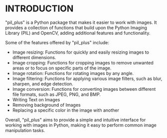 # INTRODUCTION

"pil_plus" is a Python package that makes it easier to work with images. It provides a collection of functions that build upon the Python Imaging Library (PIL) and OpenCV, adding additional features and functionality.

Some of the features offered by "pil_plus" include:

* Image resizing: Functions for quickly and easily resizing images to different dimensions.
* Image cropping: Functions for cropping images to remove unwanted areas or to focus on specific parts of the image.
* Image rotation: Functions for rotating images by any angle.
* Image filtering: Functions for applying various image filters, such as blur, sharpen, and edge detection.
* Image conversion: Functions for converting images between different file formats, such as JPEG, PNG, and BMP.
* Writing Text on Images
* Removing background of Images
* Replacing a specific color in the image with another

Overall, "pil_plus" aims to provide a simple and intuitive interface for working with images in Python, making it easy to perform common image manipulation tasks.
